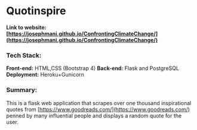 # Quotinspire

**Link to website: [https://josephmani.github.io/ConfrontingClimateChange/](https://josephmani.github.io/ConfrontingClimateChange/)**

### Tech Stack:
**Front-end:** HTML,CSS (Bootstrap 4)
**Back-end:** Flask and PostgreSQL
**Deployment:** Heroku+Gunicorn

### Summary:
This is a flask web application that scrapes over one thousand inspirational quotes from [https://www.goodreads.com/](https://www.goodreads.com/) penned by many influential people and displays a random quote for the user. 


